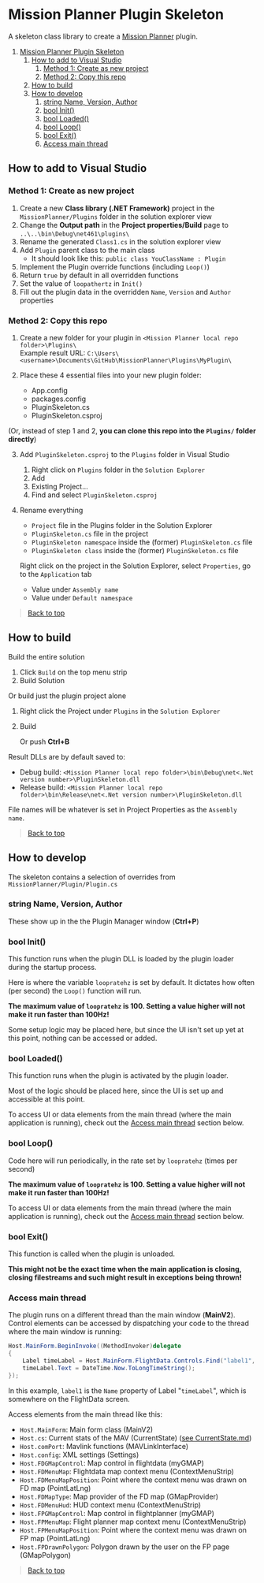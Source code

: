 # Mission Planner Plugin Skeleton

A skeleton class library to create a <a href="https://github.com/ArduPilot/MissionPlanner/">Mission Planner</a> plugin.

1. [Mission Planner Plugin Skeleton](#mission-planner-plugin-skeleton)
   1. [How to add to Visual Studio](#how-to-add-to-visual-studio)
      1. [Method 1: Create as new project](#method-1-create-as-new-project)
      2. [Method 2: Copy this repo](#method-2-copy-this-repo)
   2. [How to build](#how-to-build)
   3. [How to develop](#how-to-develop)
      1. [string Name, Version, Author](#string-name-version-author)
      2. [bool Init()](#bool-init)
      3. [bool Loaded()](#bool-loaded)
      4. [bool Loop()](#bool-loop)
      5. [bool Exit()](#bool-exit)
      6. [Access main thread](#access-main-thread)

## How to add to Visual Studio

### Method 1: Create as new project

1. Create a new **Class library (.NET Framework)** project in the `MissionPlanner/Plugins` folder in the solution explorer view
2. Change the **Output path** in the **Project properties/Build** page to `..\..\bin\Debug\net461\plugins\`
3. Rename the generated `Class1.cs` in the solution explorer view
4. Add `Plugin` parent class to the main class
   - It should look like this: `public class YouClassName : Plugin`
5. Implement the Plugin override functions (including `Loop()`)
6. Return `true` by default in all overridden functions
7. Set the value of `loopathertz` in `Init()`
8. Fill out the plugin data in the overridden `Name`, `Version` and `Author` properties

### Method 2: Copy this repo

1. Create a new folder for your plugin in `<Mission Planner local repo folder>\Plugins\`  
    Example result URL: `C:\Users\<username>\Documents\GitHub\MissionPlanner\Plugins\MyPlugin\`

2. Place these 4 essential files into your new plugin folder:
   - App.config
   - packages.config
   - PluginSkeleton.cs
   - PluginSkeleton.csproj

(Or, instead of step 1 and 2, **you can clone this repo into the `Plugins/` folder directly**)

3. Add `PluginSkeleton.csproj` to the `Plugins` folder in Visual Studio
   1. Right click on `Plugins` folder in the `Solution Explorer`
   2. Add
   3. Existing Project...
   4. Find and select `PluginSkeleton.csproj`
   
4. Rename everything
   - `Project` file in the Plugins folder in the Solution Explorer
   - `PluginSkeleton.cs` file in the project
   - `PluginSkeleton namespace` inside the (former) `PluginSkeleton.cs` file
   - `PluginSkeleton class` inside the (former) `PluginSkeleton.cs` file

    Right click on the project in the Solution Explorer, select `Properties`, go to the `Application` tab
   - Value under `Assembly name`
   - Value under `Default namespace`

> [Back to top](#top)

## How to build

Build the entire solution
1. Click `Build` on the top menu strip
2. Build Solution

Or build just the plugin project alone
1. Right click the Project under `Plugins` in the `Solution Explorer`
2. Build
   
   Or push **Ctrl+B**

Result DLLs are by default saved to:
 - Debug build: `<Mission Planner local repo folder>\bin\Debug\net<.Net version number>\PluginSkeleton.dll`
 - Release build: `<Mission Planner local repo folder>\bin\Release\net<.Net version number>\PluginSkeleton.dll`

File names will be whatever is set in Project Properties as the `Assembly name`.

> [Back to top](#top)

## How to develop

The skeleton contains a selection of overrides from `MissionPlanner/Plugin/Plugin.cs`

### string Name, Version, Author

These show up in the the Plugin Manager window (**Ctrl+P**)

### bool Init()

This function runs when the plugin DLL is loaded by the plugin loader during the startup process.

Here is where the variable `loopratehz` is set by default. It dictates how often (per second) the `Loop()` function will run.

**The maximum value of `loopratehz` is 100. Setting a value higher will not make it run faster than 100Hz!**

Some setup logic may be placed here, but since the UI isn't set up yet at this point, nothing can be accessed or added.

### bool Loaded()

This function runs when the plugin is activated by the plugin loader.

Most of the logic should be placed here, since the UI is set up and accessible at this point.

To access UI or data elements from the main thread (where the main application is running), check out the [Access main thread](#access-main-thread) section below.

### bool Loop()

Code here will run periodically, in the rate set by `loopratehz` (times per second)

**The maximum value of `loopratehz` is 100. Setting a value higher will not make it run faster than 100Hz!**

To access UI or data elements from the main thread (where the main application is running), check out the [Access main thread](#access-main-thread) section below.

### bool Exit()

This function is called when the plugin is unloaded.

**This might not be the exact time when the main application is closing, closing filestreams and such might result in exceptions being thrown!**

### Access main thread

The plugin runs on a different thread than the main window (**MainV2**). Control elements can be accessed by dispatching your code to the thread where the main window is running:

```cs
Host.MainForm.BeginInvoke((MethodInvoker)delegate
{
    Label timeLabel = Host.MainForm.FlightData.Controls.Find("label1", true).FirstOrDefault() as Label;
    timeLabel.Text = DateTime.Now.ToLongTimeString();
});
```

In this example, `label1` is the `Name` property of Label "`timeLabel`", which is somewhere on the FlightData screen.

Access elements from the main thread like this:

 - `Host.MainForm`: Main form class (MainV2)
 - `Host.cs`: Current stats of the MAV (CurrentState) ([see CurrentState.md](CurrentState.md))
 - `Host.comPort`: Mavlink functions (MAVLinkInterface)
 - `Host.config`: XML settings (Settings)
 - `Host.FDGMapControl`: Map control in flightdata (myGMAP)
 - `Host.FDMenuMap`: Flightdata map context menu (ContextMenuStrip)
 - `Host.FDMenuMapPosition`: Point where the context menu was drawn on FD map (PointLatLng)
 - `Host.FDMapType`: Map provider of the FD map (GMapProvider)
 - `Host.FDMenuHud`: HUD context menu (ContextMenuStrip)
 - `Host.FPGMapControl`: Map control in flightplanner (myGMAP)
 - `Host.FPMenuMap`: Flight planner map context menu (ContextMenuStrip)
 - `Host.FPMenuMapPosition`: Point where the context menu was drawn on FP map (PointLatLng)
 - `Host.FPDrawnPolygon`: Polygon drawn by the user on the FP page (GMapPolygon)

> [Back to top](#top)

